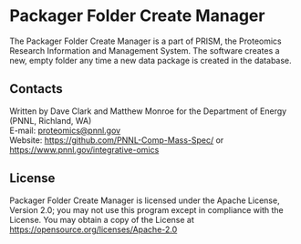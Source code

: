 # Packager Folder Create Manager

The Packager Folder Create Manager is a part of PRISM, the Proteomics Research Information and Management System.
The software creates a new, empty folder any time a new data package is created in the database.

## Contacts

Written by Dave Clark and Matthew Monroe for the Department of Energy (PNNL, Richland, WA) \
E-mail: proteomics@pnnl.gov \
Website: https://github.com/PNNL-Comp-Mass-Spec/ or https://www.pnnl.gov/integrative-omics

## License

Packager Folder Create Manager is licensed under the Apache License, Version 2.0; 
you may not use this program except in compliance with the License.  You may obtain 
a copy of the License at https://opensource.org/licenses/Apache-2.0
